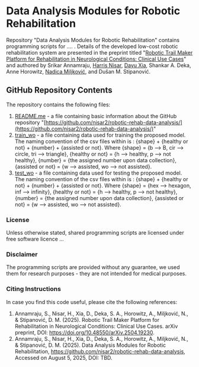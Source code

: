 # Data Analysis Modules for Robotic Rehabilitation
Repository "Data Analysis Modules for Robotic Rehabilitation" contains programming scripts for .... . Details of the developed low-cost robotic rehabilitation system are presented in the preprint titled "[Robotic Trail Maker Platform for Rehabilitation in Neurological Conditions: Clinical Use Cases](https://arxiv.org/pdf/2504.19230)" and authored by Srikar Annamraju, [Harris Nisar](https://github.com/nisar2), [Dayu Xia](https://github.com/dyxia1241), Shankar A. Deka, Anne Horowitz, [Nadica Miljković](https://github.com/NadicaSm/), and Dušan M. Stipanović.

## GitHub Repository Contents
The repository contains the following files:

1) [README.me](https://github.com/nisar2/robotic-rehab-data-analysis/blob/main/README.md) - a file containing basic information about the GitHub repository "[https://github.com/nisar2/robotic-rehab-data-analysis/](https://github.com/nisar2/robotic-rehab-data-analysis/)"
2) [train_wo](https://github.com/nisar2/robotic-rehab-data-analysis/tree/main/train_wo) - a file containing data used for training the proposed model. The naming convention of the csv files within is : {shape} + {healthy or not} + {number} + {assisted or not}. Where {shape} = {b --> B, cir --> circle, tri --> triangle}, {healthy or not} = {h --> healthy, p --> not healthy}, {number} = {the assigned number upon data collection}, {assisted or not} = {w --> assisted, wo --> not assisted}.
3) [test_wo](https://github.com/nisar2/robotic-rehab-data-analysis/tree/main/test_wo) - a file containing data used for testing the proposed model. The naming convention of the csv files within is : {shape} + {healthy or not} + {number} + {assisted or not}. Where {shape} = {hex --> hexagon, inf --> infinity}, {healthy or not} = {h --> healthy, p --> not healthy}, {number} = {the assigned number upon data collection}, {assisted or not} = {w --> assisted, wo --> not assisted}.

### License
Unless otherwise stated, shared programming scripts are licensed under free software licence ...

### Disclaimer
The programming scripts are provided without any guarantee, we used them for research purposes - they are not intended for medical purposes.

### Citing Instructions
In case you find this code useful, please cite the following references:
1) Annamraju, S., Nisar, H., Xia, D., Deka, S. A., Horowitz, A., Miljković, N., & Stipanović, D. M. (2025). Robotic Trail Maker Platform for Rehabilitation in Neurological Conditions: Clinical Use Cases. arXiv preprint, DOI: https://doi.org/10.48550/arXiv.2504.19230.
2) Annamraju, S., Nisar, H., Xia, D., Deka, S. A., Horowitz, A., Miljković, N., & Stipanović, D. M. (2025). Data Analysis Modules for Robotic Rehabilitation, https://github.com/nisar2/robotic-rehab-data-analysis, Accessed on August 5, 2025, DOI: TBD.
